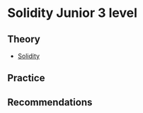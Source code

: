 # Solidity Junior 3 level

## Theory

- [Solidity](./solidity/README.md)

## Practice

## Recommendations